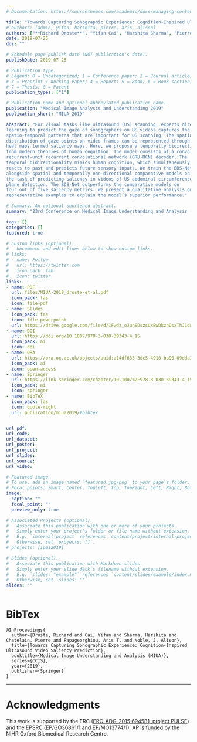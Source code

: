 ```yaml
---
# Documentation: https://sourcethemes.com/academic/docs/managing-content/

title: "Towards Capturing Sonographic Experience: Cognition-Inspired Ultrasound Video Saliency Prediction"
# authors: [admin, yifan, harshita, pierre, aris, alison]
authors: ["**Richard Droste**", "Yifan Cai", "Harshita Sharma", "Pierre Chatelain", "Aris Papageorghiou", "J Alison Noble"]
date: 2019-07-25
doi: ""

# Schedule page publish date (NOT publication's date).
publishDate: 2019-07-25

# Publication type.
# Legend: 0 = Uncategorized; 1 = Conference paper; 2 = Journal article;
# 3 = Preprint / Working Paper; 4 = Report; 5 = Book; 6 = Book section;
# 7 = Thesis; 8 = Patent
publication_types: ["1"]

# Publication name and optional abbreviated publication name.
publication: "Medical Image Analysis and Understanding 2019"
publication_short: "MIUA 2019"

abstract: "For visual tasks like ultrasound (US) scanning, experts direct their gaze towards regions of task-relevant information. Therefore,
learning to predict the gaze of sonographers on US videos captures the
spatio-temporal patterns that are important for US scanning. The spatial
distribution of gaze points on video frames can be represented through
heat maps termed saliency maps. Here, we propose a temporally bidirectional model for video saliency prediction (BDS-Net), drawing inspiration
from modern theories of human cognition. The model consists of a convolutional neural network (CNN) encoder followed by a bidirectional gated-
recurrent-unit recurrent convolutional network (GRU-RCN) decoder. The
temporal bidirectionality mimics human cognition, which simultaneously
reacts to past and predicts future sensory inputs. We train the BDS-Net
alongside spatial and temporally one-directional comparative models on
the task of predicting saliency in videos of US abdominal circumference
plane detection. The BDS-Net outperforms the comparative models on
four out of five saliency metrics. We present a qualitative analysis on
representative examples to explain the model’s superior performance."

# Summary. An optional shortened abstract.
summary: "23rd Conference on Medical Image Understanding and Analysis (MIUA) 2019. <span style=\"color: #c28422; font-weight:bold\">Oral presentation</span>. <span style=\"color: #2a8a80; font-weight:bold\">Best paper award</span>."

tags: []
categories: []
featured: true

# Custom links (optional).
#   Uncomment and edit lines below to show custom links.
# links:
# - name: Follow
#   url: https://twitter.com
#   icon_pack: fab
#   icon: twitter
links:
- name: PDF
  url: files/MIUA-2019_droste-et-al.pdf
  icon_pack: fas
  icon: file-pdf
- name: Slides
  icon_pack: fas
  icon: file-powerpoint
  url: https://drive.google.com/file/d/1Fwdz_oJunSDszcUxBwDkznQsxThJ1dFY/view?usp=sharing
- name: DOI
  url: https://doi.org/10.1007/978-3-030-39343-4_15
  icon_pack: ai
  icon: doi
- name: ORA
  url: https://ora.ox.ac.uk/objects/uuid:a14df633-3dc5-4918-ba90-09dda3f51363
  icon_pack: ai
  icon: open-access
- name: Springer
  url: https://link.springer.com/chapter/10.1007%2F978-3-030-39343-4_15
  icon_pack: ai
  icon: springer
- name: BibTeX
  icon_pack: fas
  icon: quote-right
  url: publication/miua2019/#bibtex


url_pdf:
url_code:
url_dataset:
url_poster:
url_project:
url_slides:
url_source:
url_video:

# Featured image
# To use, add an image named `featured.jpg/png` to your page's folder. 
# Focal points: Smart, Center, TopLeft, Top, TopRight, Left, Right, BottomLeft, Bottom, BottomRight.
image:
  caption: ""
  focal_point: ""
  preview_only: true

# Associated Projects (optional).
#   Associate this publication with one or more of your projects.
#   Simply enter your project's folder or file name without extension.
#   E.g. `internal-project` references `content/project/internal-project/index.md`.
#   Otherwise, set `projects: []`.
# projects: [ipmi2019]

# Slides (optional).
#   Associate this publication with Markdown slides.
#   Simply enter your slide deck's filename without extension.
#   E.g. `slides: "example"` references `content/slides/example/index.md`.
#   Otherwise, set `slides: ""`.
slides: ""
---
```




# BibTex

```
@InProceedings{
  author={Droste, Richard and Cai, Yifan and Sharma, Harshita and Chatelain, Pierre and Papageorghiou, Aris T. and Noble, J. Alison},
  title={Towards Capturing Sonographic Experience: Cognition-Inspired Ultrasound Video Saliency Prediction},
  booktitle={Medical Image Understanding and Analysis (MIUA)},
  series={CCIS},
  year={2019},
  publisher={Springer}
}
```


---

# Acknowledgments

This work is supported by the ERC ([ERC-ADG-2015 694581, project PULSE](https://cordis.europa.eu/project/rcn/205894/factsheet/en)) and the EPSRC (EP/GO36861/1 and EP/MO13774/1).
AP is funded by the NIHR Oxford Biomedical Research Centre.